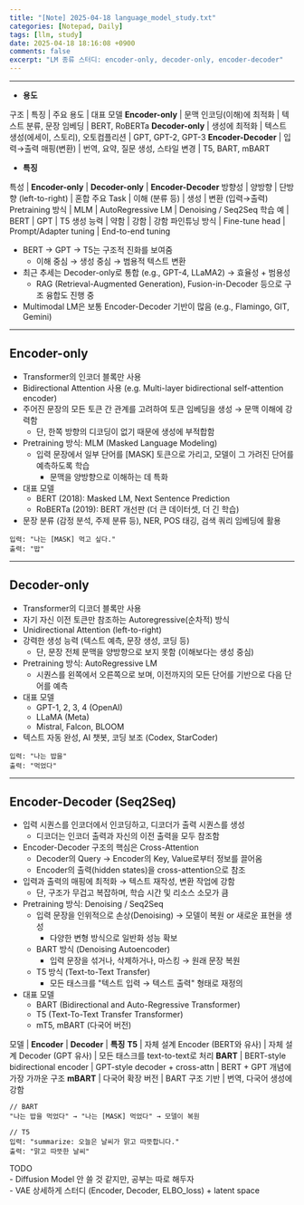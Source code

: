 ```yaml
---
title: "[Note] 2025-04-18 language_model_study.txt"
categories: [Notepad, Daily]
tags: [llm, study]
date: 2025-04-18 18:16:08 +0900
comments: false
excerpt: "LM 종류 스터디: encoder-only, decoder-only, encoder-decoder"
--- 
```

---

- **용도**

구조 | 특징 | 주요 용도 | 대표 모델
**Encoder-only** | 문맥 인코딩(이해)에 최적화 | 텍스트 분류, 문장 임베딩 | BERT, RoBERTa
**Decoder-only** | 생성에 최적화 | 텍스트 생성(에세이, 스토리), 오토컴플리션 | GPT, GPT-2, GPT-3
**Encoder-Decoder** | 입력→출력 매핑(변환) | 번역, 요약, 질문 생성, 스타일 변경 | T5, BART, mBART

- **특징**
  
특성 | **Encoder-only** | **Decoder-only** | **Encoder-Decoder**
방향성 | 양방향 | 단방향 (left-to-right) | 혼합
주요 Task | 이해 (분류 등) | 생성 | 변환 (입력→출력)
Pretraining 방식 | MLM | AutoRegressive LM | Denoising / Seq2Seq
학습 예 | BERT | GPT | T5
생성 능력 | 약함 | 강함 | 강함
파인튜닝 방식 | Fine-tune head | Prompt/Adapter tuning | End-to-end tuning


- BERT → GPT → T5는 구조적 진화를 보여줌
  - 이해 중심 → 생성 중심 → 범용적 텍스트 변환
- 최근 추세는 Decoder-only로 통합 (e.g., GPT-4, LLaMA2) → 효율성 + 범용성
     - RAG (Retrieval-Augmented Generation), Fusion-in-Decoder 등으로 구조 융합도 진행 중
- Multimodal LM은 보통 Encoder-Decoder 기반이 많음 (e.g., Flamingo, GIT, Gemini)


---

## Encoder-only

- Transformer의 인코더 블록만 사용
- Bidirectional Attention 사용 (e.g. Multi-layer bidirectional self-attention encoder)
- 주어진 문장의 모든 토큰 간 관계를 고려하여 토큰 임베딩을 생성 → 문맥 이해에 강력함
    - 단, 한쪽 방향의 디코딩이 없기 때문에 생성에 부적합함
- Pretraining 방식: MLM (Masked Language Modeling)
    - 입력 문장에서 일부 단어를 [MASK] 토큰으로 가리고, 모델이 그 가려진 단어를 예측하도록 학습
        - 문맥을 양방향으로 이해하는 데 특화
- 대표 모델
    - BERT (2018): Masked LM, Next Sentence Prediction
    - RoBERTa (2019): BERT 개선판 (더 큰 데이터셋, 더 긴 학습)
- 문장 분류 (감정 분석, 주제 분류 등), NER, POS 태깅, 검색 쿼리 임베딩에 활용

```
입력: "나는 [MASK] 먹고 싶다."
출력: "밥"
```

---

## Decoder-only

- Transformer의 디코더 블록만 사용
- 자기 자신 이전 토큰만 참조하는 Autoregressive(순차적) 방식 
- Unidirectional Attention (left-to-right)
- 강력한 생성 능력 (텍스트 예측, 문장 생성, 코딩 등)
    - 단, 문장 전체 문맥을 양방향으로 보지 못함 (이해보다는 생성 중심)
- Pretraining 방식: AutoRegressive LM
    - 시퀀스를 왼쪽에서 오른쪽으로 보며, 이전까지의 모든 단어를 기반으로 다음 단어를 예측
- 대표 모델
    - GPT-1, 2, 3, 4 (OpenAI)
    - LLaMA (Meta)
    - Mistral, Falcon, BLOOM
- 텍스트 자동 완성, AI 챗봇, 코딩 보조 (Codex, StarCoder)

```
입력: "나는 밥을"
출력: "먹었다"
```

---

## Encoder-Decoder (Seq2Seq)

- 입력 시퀀스를 인코더에서 인코딩하고, 디코더가 출력 시퀀스를 생성
  - 디코더는 인코더 출력과 자신의 이전 출력을 모두 참조함
- Encoder-Decoder 구조의 핵심은 Cross-Attention
  - Decoder의 Query → Encoder의 Key, Value로부터 정보를 끌어옴
  - Encoder의 출력(hidden states)을 cross-attention으로 참조
- 입력과 출력의 매핑에 최적화 → 텍스트 재작성, 변환 작업에 강함
    - 단, 구조가 무겁고 복잡하며, 학습 시간 및 리소스 소모가 큼
- Pretraining 방식: Denoising / Seq2Seq
    - 입력 문장을 인위적으로 손상(Denoising) → 모델이 복원 or 새로운 표현을 생성
        - 다양한 변형 방식으로 일반화 성능 확보
    - BART 방식 (Denoising Autoencoder)
        - 입력 문장을 섞거나, 삭제하거나, 마스킹 → 원래 문장 복원
    - T5 방식 (Text-to-Text Transfer)
        - 모든 태스크를 "텍스트 입력 → 텍스트 출력" 형태로 재정의
- 대표 모델
    - BART (Bidirectional and Auto-Regressive Transformer)
    - T5 (Text-To-Text Transfer Transformer)
    - mT5, mBART (다국어 버전)

모델 | **Encoder** | **Decoder** | **특징**
**T5** | 자체 설계 Encoder (BERT와 유사) | 자체 설계 Decoder (GPT 유사) | 모든 태스크를 text-to-text로 처리
**BART** | BERT-style bidirectional encoder | GPT-style decoder + cross-attn | BERT + GPT 개념에 가장 가까운 구조
**mBART** | 다국어 확장 버전 | BART 구조 기반 | 번역, 다국어 생성에 강함


```
// BART
"나는 밥을 먹었다" → "나는 [MASK] 먹었다" → 모델이 복원

// T5
입력: "summarize: 오늘은 날씨가 맑고 따뜻합니다."
출력: "맑고 따뜻한 날씨"
```

<div class="tip-box tip-blue">
    <i class="fas fa-lightbulb tip-icon"></i>
    TODO <br>
    - Diffusion Model 안 쓸 것 같지만, 공부는 따로 해두자 <br>
    - VAE 상세하게 스터디 (Encoder, Decoder, ELBO_loss) + latent space
</div>


